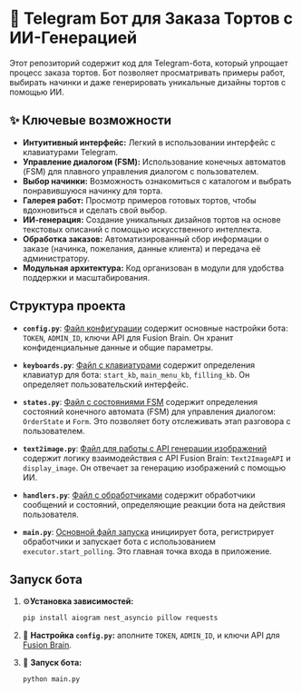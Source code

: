# 🍰 Telegram Бот для Заказа Тортов с ИИ-Генерацией 

Этот репозиторий содержит код для Telegram-бота, который упрощает процесс заказа тортов. Бот позволяет просматривать примеры работ, выбирать начинки и даже генерировать уникальные дизайны тортов с помощью ИИ.

## ✨ Ключевые возможности

*   **Интуитивный интерфейс:** Легкий в использовании интерфейс с клавиатурами Telegram.
*   **Управление диалогом (FSM):**  Использование конечных автоматов (FSM) для плавного управления диалогом с пользователем.
*   **Выбор начинки:** Возможность ознакомиться с каталогом и выбрать понравившуюся начинку для торта.
*   **Галерея работ:** Просмотр примеров готовых тортов, чтобы вдохновиться и сделать свой выбор.
*   **ИИ-генерация:**  Создание уникальных дизайнов тортов на основе текстовых описаний с помощью искусственного интеллекта.
*   **Обработка заказов:**  Автоматизированный сбор информации о заказе (начинка, пожелания, данные клиента) и передача её администратору.
*   **Модульная архитектура:** Код организован в модули для удобства поддержки и масштабирования.

## Структура проекта
*   **`config.py`**:  [Файл конфигурации](config.py) содержит основные настройки бота: `TOKEN`, `ADMIN_ID`, ключи API для Fusion Brain.  Он хранит конфиденциальные данные и общие параметры.

*   **`keyboards.py`**: [Файл с клавиатурами](keyboards.py) содержит определения клавиатур для бота: `start_kb`, `main_menu_kb`, `filling_kb`.  Он определяет пользовательский интерфейс.

*   **`states.py`**: [Файл с состояниями FSM](states.py) содержит определения состояний конечного автомата (FSM) для управления диалогом: `OrderState` и `Form`. Это позволяет боту отслеживать этап разговора с пользователем.

*   **`text2image.py`**: [Файл для работы с API генерации изображений](text2image.py) содержит логику взаимодействия с API Fusion Brain: `Text2ImageAPI` и `display_image`.  Он отвечает за генерацию изображений с помощью ИИ.

*   **`handlers.py`**: [Файл с обработчиками](handlers.py) содержит обработчики сообщений и состояний, определяющие реакции бота на действия пользователя.

*   **`main.py`**: [Основной файл запуска](main.py) инициирует бота, регистрирует обработчики и запускает бота с использованием `executor.start_polling`.  Это главная точка входа в приложение.


##  Запуск бота

1.  ⚙️**Установка зависимостей:**

    ```bash
    pip install aiogram nest_asyncio pillow requests
    ```
    
2.  🔑 **Настройка `config.py`:**   аполните  `TOKEN`, `ADMIN_ID`, и ключи API для [Fusion Brain](https://fusionbrain.ai/).

3. 🚀 **Запуск бота:**

    ```bash
    python main.py
    ```
